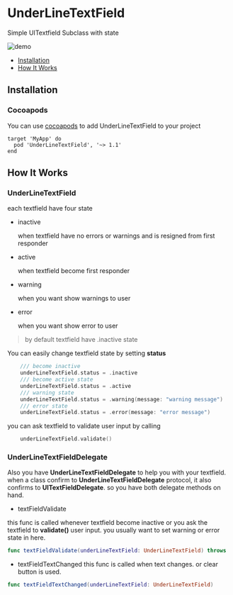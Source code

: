 # UnderLineTextField
Simple UITextfield Subclass with state

![demo](https://github.com/mohammadalijf/UnderLineTextField/raw/master/src/demo.gif "Example App")

* [Installation](#installation)
* [How It Works](#how-it-works)

## Installation

### Cocoapods
You can use [cocoapods](https://cocoapods.org)  to add UnderLineTextField to your project

```
target 'MyApp' do
  pod 'UnderLineTextField', '~> 1.1'
end
```

## How It Works

### UnderLineTextField

each textfield have four state

* inactive

    when textfield have no errors or warnings and is resigned from first responder

* active

    when textfield become first responder

* warning

    when you want show warnings to user

* error

    when you want show error to user



> by default textfield have .inactive state

You can easily change textfield state by setting **status**   

```swift
    /// become inactive 
    underLineTextField.status = .inactive
    /// become active state
    underLineTextField.status = .active
    /// warning state
    underLineTextField.status = .warning(message: "warning message")
    /// error state
    underLineTextField.status = .error(message: "error message")
```

you can ask textfield to validate user input by calling 

```swift
    underLineTextField.validate()
```
### UnderLineTextFieldDelegate

Also you have **UnderLineTextFieldDelegate** to help you with your textfield. when a class confirm to **UnderLineTextFieldDelegate** protocol, it also confirms to **UITextFieldDelegate**. so you have both delegate methods on hand.


* textFieldValidate

this func is called whenever textfield become inactive or you ask the textfield to **validate()** user input. you usually want to set warning or error state in here.

```swift
func textFieldValidate(underLineTextField: UnderLineTextField) throws
```

* textFieldTextChanged
this func is called when text changes. or clear button is used.

```swift
func textFieldTextChanged(underLineTextField: UnderLineTextField)
```
